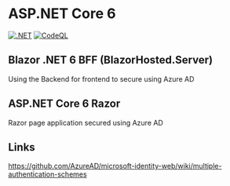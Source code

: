 # ASP.NET Core 6 

[![.NET](https://github.com/damienbod/AspNetCore6Experiments/workflows/.NET/badge.svg)](https://github.com/damienbod/AspNetCore6Experiments/actions?query=workflow%3A.NET) [![CodeQL](https://github.com/damienbod/AspNetCore6Experiments/actions/workflows/codeql-analysis.yml/badge.svg)](https://github.com/damienbod/AspNetCore6Experiments/actions/workflows/codeql-analysis.yml)

## Blazor .NET 6 BFF  (BlazorHosted.Server)

Using the Backend for frontend to secure using Azure AD

## ASP.NET Core 6 Razor

Razor page application secured using Azure AD


## Links

https://github.com/AzureAD/microsoft-identity-web/wiki/multiple-authentication-schemes
